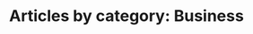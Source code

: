 ---
layout: blog_by_category
title: 'Articles by category: Business'
category: business
permalink: "/blog/category/business/"
image: /images/blog_cat/press.png
src: /images/blog_cat/press-pic.png
tagline: "<br>Our Blog"
---